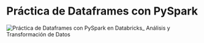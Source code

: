 # Práctica de Dataframes con PySpark
![Práctica de Dataframes con PySpark en Databricks_ Análisis y Transformación de Datos](https://github.com/user-attachments/assets/b423cb90-575e-4856-9a84-6712d8a5f934)

